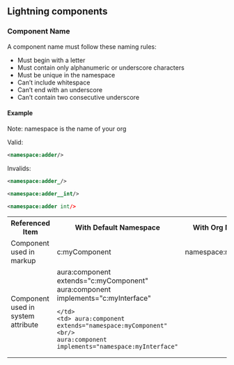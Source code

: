 ## Lightning components


### Component Name

A component name must follow these naming rules:

- Must begin with a letter
- Must contain only alphanumeric or underscore characters
- Must be unique in the namespace
- Can’t include whitespace
- Can’t end with an underscore
- Can’t contain two consecutive underscore

#### Example

Note: namespace is the name of your org


Valid:

```xml
<namespace:adder/>
```

Invalids:

```xml
<namespace:adder_/>

<namespace:adder__int/>

<namespace:adder int/>


```

<table>

 <tr>
   <th>Referenced Item</th>
   <th>With Default Namespace</th>
   <th>With Org Namespace</th>
 </tr>

 <tr>
   <td>Component used in markup	</td>
   <td> c:myComponent  </td>
   <td> namespace:myComponent </td>
 </tr>

 <tr>
   <td>Component used in system attribute	</td>
   <td> aura:component extends="c:myComponent"
   <br/>
   aura:component implements="c:myInterface"

    </td>
    <td> aura:component extends="namespace:myComponent"
    <br/>
    aura:component implements="namespace:myInterface"

 </tr>

</table>
